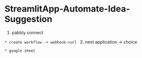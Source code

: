 # StreamlitApp-Automate-Idea-Suggestion

1. pabbly connect

`* create workflow -> webhook->url `
2. next application -> choice

`* google sheet`
